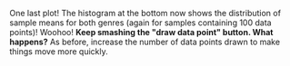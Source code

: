 One last plot! The histogram at the bottom now shows the distribution of sample means for both genres (again for samples containing 100 data points)! Woohoo!
**Keep smashing the "draw data point" button. What happens?** As before, increase the number of data points drawn to make things move more quickly.
